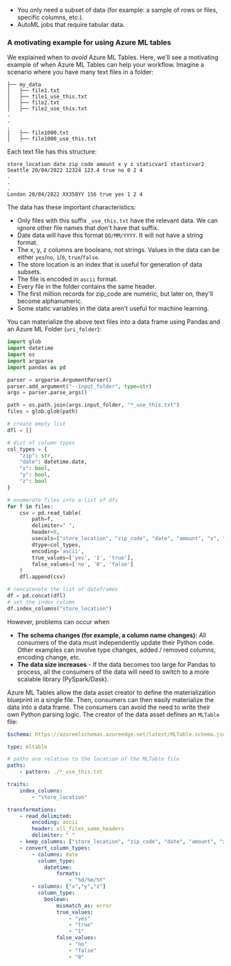 - You only need a subset of data (for example: a sample of rows or files, specific columns, etc.).
- AutoML jobs that require tabular data.

### A motivating example for using Azure ML tables

We explained when to *avoid* Azure ML Tables. Here, we'll see a motivating example of when Azure ML Tables can help your workflow. Imagine a scenario where you have many text files in a folder:

```text
├── my_data
│   ├── file1.txt
│   ├── file1_use_this.txt
│   ├── file2.txt
│   ├── file2_use_this.txt
.
.
.
│   ├── file1000.txt
│   ├── file1000_use_this.txt
```

Each text file has this structure:

```text
store_location date zip_code amount x y z staticvar1 stasticvar2 
Seattle 20/04/2022 12324 123.4 true no 0 2 4 
.
.
.
London 20/04/2022 XX358YY 156 true yes 1 2 4
```

The data has these important characteristics:

- Only files with this suffix `_use_this.txt` have the relevant data. We can ignore other file names that don't have that suffix.
- Date data will have this format `DD/MM/YYYY`. It will not have a string format.
- The x, y, z columns are booleans, not strings. Values in the data can be either `yes`/`no`, `1`/`0`, `true`/`false`.
- The store location is an index that is useful for generation of data subsets.
- The file is encoded in `ascii` format.
- Every file in the folder contains the same header.
- The first million records for zip_code are numeric, but later on, they'll become alphanumeric.
- Some static variables in the data aren't useful for machine learning.

You can materialize the above text files into a data frame using Pandas and an Azure ML Folder (`uri_folder`):

```python
import glob
import datetime
import os
import argparse
import pandas as pd

parser = argparse.ArgumentParser()
parser.add_argument("--input_folder", type=str)
args = parser.parse_args()

path = os.path.join(args.input_folder, "*_use_this.txt")
files = glob.glob(path)

# create empty list
dfl = []

# dict of column types
col_types = {
    "zip": str,
    "date": datetime.date,
    "x": bool,
    "y": bool,
    "z": bool
}

# enumerate files into a list of dfs
for f in files:
    csv = pd.read_table(
        path=f,
        delimiter=" ",
        header=0,
        usecols=["store_location", "zip_code", "date", "amount", "x", "y", "z"],
        dtype=col_types,
        encoding='ascii',
        true_values=['yes', '1', 'true'],
        false_values=['no', '0', 'false']
    )
    dfl.append(csv)

# concatenate the list of dataframes
df = pd.concat(dfl)
# set the index column
df.index_columns("store_location")
```

However, problems can occur when

- **The schema changes (for example, a column name changes):** All consumers of the data must independently update their Python code. Other examples can involve type changes, added / removed columns, encoding change, etc.
- **The data size increases** - If the data becomes too large for Pandas to process, all the consumers of the data will need to switch to a more scalable library (PySpark/Dask).

Azure ML Tables allow the data asset creator to define the materialization blueprint in a single file. Then, consumers can then easily materialize the data into a data frame. The consumers can avoid the need to write their own Python parsing logic. The creator of the data asset defines an `MLTable` file:

```yaml
$schema: https://azuremlschemas.azureedge.net/latest/MLTable.schema.json

type: mltable

# paths are relative to the location of the MLTable file
paths:
    - pattern: ./*_use_this.txt

traits:
    index_columns:
        - "store_location"

transformations:
    - read_delimited:
        encoding: ascii
        header: all_files_same_headers
        delimiter: " "
    - keep_columns: ["store_location", "zip_code", "date", "amount", "x", "y", "z"]
    - convert_column_types:
        - columns: date
          column_type:
            datetime:
                formats:
                    - "%d/%m/%Y"
        - columns: ["x","y","z"] 
          column_type:
            boolean:
                mismatch_as: error
                true_values:
                    - "yes"
                    - "true"
                    - "1"
                false_values:
                    - "no"
                    - "false"
                    - "0"
```
